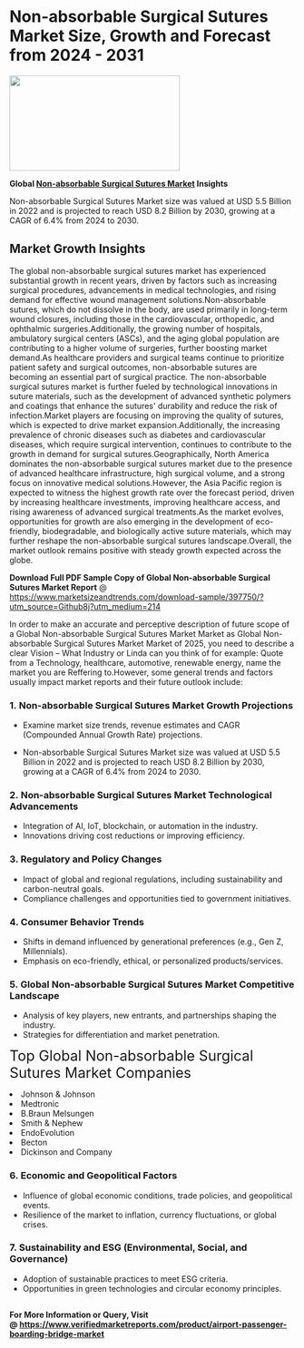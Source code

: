 <H1>Non-absorbable Surgical Sutures Market Size, Growth and Forecast from 2024 - 2031</H1><img class="aligncenter size-medium wp-image-584254" src="https://thirdeyenews.in/wp-content/uploads/2024/09/Global-Market-Research-300x168.jpeg" alt="" width="300" height="168" /><p><strong>Global&nbsp;<a href="https://www.marketsizeandtrends.com/download-sample/397750/?utm_source=Github8j?utm_medium=214">Non-absorbable Surgical Sutures Market</a> Insights</strong></p><p>Non-absorbable Surgical Sutures Market size was valued at USD 5.5 Billion in 2022 and is projected to reach USD 8.2 Billion by 2030, growing at a CAGR of 6.4% from 2024 to 2030.</p><p><h2>Market Growth Insights</h2> The global non-absorbable surgical sutures market has experienced substantial growth in recent years, driven by factors such as increasing surgical procedures, advancements in medical technologies, and rising demand for effective wound management solutions.Non-absorbable sutures, which do not dissolve in the body, are used primarily in long-term wound closures, including those in the cardiovascular, orthopedic, and ophthalmic surgeries.Additionally, the growing number of hospitals, ambulatory surgical centers (ASCs), and the aging global population are contributing to a higher volume of surgeries, further boosting market demand.As healthcare providers and surgical teams continue to prioritize patient safety and surgical outcomes, non-absorbable sutures are becoming an essential part of surgical practice. The non-absorbable surgical sutures market is further fueled by technological innovations in suture materials, such as the development of advanced synthetic polymers and coatings that enhance the sutures' durability and reduce the risk of infection.Market players are focusing on improving the quality of sutures, which is expected to drive market expansion.Additionally, the increasing prevalence of chronic diseases such as diabetes and cardiovascular diseases, which require surgical intervention, continues to contribute to the growth in demand for surgical sutures.Geographically, North America dominates the non-absorbable surgical sutures market due to the presence of advanced healthcare infrastructure, high surgical volume, and a strong focus on innovative medical solutions.However, the Asia Pacific region is expected to witness the highest growth rate over the forecast period, driven by increasing healthcare investments, improving healthcare access, and rising awareness of advanced surgical treatments.As the market evolves, opportunities for growth are also emerging in the development of eco-friendly, biodegradable, and biologically active suture materials, which may further reshape the non-absorbable surgical sutures landscape.Overall, the market outlook remains positive with steady growth expected across the globe.</p><p><span class=""><strong>Download Full PDF Sample Copy of Global Non-absorbable Surgical Sutures Market Report</strong> @ <a href="https://www.marketsizeandtrends.com/download-sample/397750/?utm_source=Github8j?utm_medium=214" target="_blank">https://www.marketsizeandtrends.com/download-sample/397750/?utm_source=Github8j?utm_medium=214</a></span></p><p>In order to make an accurate and perceptive description of future scope of a Global&nbsp;Non-absorbable Surgical Sutures Market Market as Global&nbsp;Non-absorbable Surgical Sutures Market Market of 2025, you need to describe a clear Vision &ndash; What Industry or Linda can you think of for example: Quote from a Technology, healthcare, automotive, renewable energy, name the market you are Reffering to.However, some general trends and factors usually impact market reports and their future outlook include:</p><h3>1.&nbsp;<strong>Non-absorbable Surgical Sutures Market Growth Projections</strong></h3><ul><li>Examine market size trends, revenue estimates and CAGR (Compounded Annual Growth Rate) projections.</li><li><p>Non-absorbable Surgical Sutures Market size was valued at USD 5.5 Billion in 2022 and is projected to reach USD 8.2 Billion by 2030, growing at a CAGR of 6.4% from 2024 to 2030.</p></li></ul><h3>2.&nbsp;<strong>Non-absorbable Surgical Sutures Market Technological Advancements</strong></h3><ul><li>Integration of AI, IoT, blockchain, or automation in the industry.</li><li>Innovations driving cost reductions or improving efficiency.</li></ul><h3>3.&nbsp;<strong>Regulatory and Policy Changes</strong></h3><ul><li>Impact of global and regional regulations, including sustainability and carbon-neutral goals.</li><li>Compliance challenges and opportunities tied to government initiatives.</li></ul><h3>4.&nbsp;<strong>Consumer Behavior Trends</strong></h3><ul><li>Shifts in demand influenced by generational preferences (e.g., Gen Z, Millennials).</li><li>Emphasis on eco-friendly, ethical, or personalized products/services.</li></ul><h3>5.&nbsp;<strong>Global Non-absorbable Surgical Sutures Market Competitive Landscape</strong></h3><ul><li>Analysis of key players, new entrants, and partnerships shaping the industry.</li><li>Strategies for differentiation and market penetration.</li></ul><p data-pm-slice="1 1 []"><span style="color: inherit; font-family: inherit; font-size: 25px;">Top Global Non-absorbable Surgical Sutures Market Companies</span></p><div class="" data-test-id=""><p><li>Johnson & Johnson</li><li> Medtronic</li><li> B.Braun Melsungen</li><li> Smith & Nephew</li><li> EndoEvolution</li><li> Becton</li><li> Dickinson and Company</li></p></div><h3>6.&nbsp;<strong>Economic and Geopolitical Factors</strong></h3><ul><li>Influence of global economic conditions, trade policies, and geopolitical events.</li><li>Resilience of the market to inflation, currency fluctuations, or global crises.</li></ul><h3>7.&nbsp;<strong>Sustainability and ESG (Environmental, Social, and Governance)</strong></h3><ul><li>Adoption of sustainable practices to meet ESG criteria.</li><li>Opportunities in green technologies and circular economy principles.</li></ul><h2><strong style="font-size: 14px;">For More Information or Query, Visit @&nbsp;</strong><a style="background-color: #ffffff; font-size: 14px;" href="https://www.marketsizeandtrends.com/report/non-absorbable-surgical-sutures-market/" target="_blank">https://www.verifiedmarketreports.com/product/airport-passenger-boarding-bridge-market</a></h2>